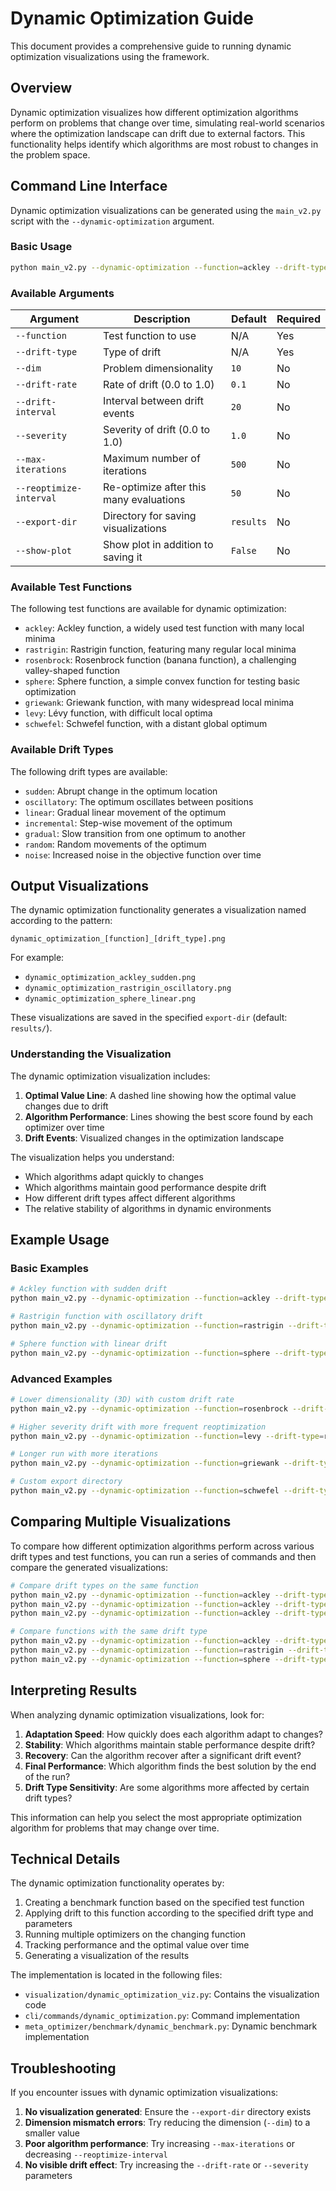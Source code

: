 # Dynamic Optimization Guide

This document provides a comprehensive guide to running dynamic optimization visualizations using the framework.

## Overview

Dynamic optimization visualizes how different optimization algorithms perform on problems that change over time, simulating real-world scenarios where the optimization landscape can drift due to external factors. This functionality helps identify which algorithms are most robust to changes in the problem space.

## Command Line Interface

Dynamic optimization visualizations can be generated using the `main_v2.py` script with the `--dynamic-optimization` argument.

### Basic Usage

```bash
python main_v2.py --dynamic-optimization --function=ackley --drift-type=sudden
```

### Available Arguments

| Argument | Description | Default | Required |
|----------|-------------|---------|----------|
| `--function` | Test function to use | N/A | Yes |
| `--drift-type` | Type of drift | N/A | Yes |
| `--dim` | Problem dimensionality | `10` | No |
| `--drift-rate` | Rate of drift (0.0 to 1.0) | `0.1` | No |
| `--drift-interval` | Interval between drift events | `20` | No |
| `--severity` | Severity of drift (0.0 to 1.0) | `1.0` | No |
| `--max-iterations` | Maximum number of iterations | `500` | No |
| `--reoptimize-interval` | Re-optimize after this many evaluations | `50` | No |
| `--export-dir` | Directory for saving visualizations | `results` | No |
| `--show-plot` | Show plot in addition to saving it | `False` | No |

### Available Test Functions

The following test functions are available for dynamic optimization:

- `ackley`: Ackley function, a widely used test function with many local minima
- `rastrigin`: Rastrigin function, featuring many regular local minima
- `rosenbrock`: Rosenbrock function (banana function), a challenging valley-shaped function
- `sphere`: Sphere function, a simple convex function for testing basic optimization
- `griewank`: Griewank function, with many widespread local minima
- `levy`: Lévy function, with difficult local optima
- `schwefel`: Schwefel function, with a distant global optimum

### Available Drift Types

The following drift types are available:

- `sudden`: Abrupt change in the optimum location
- `oscillatory`: The optimum oscillates between positions
- `linear`: Gradual linear movement of the optimum
- `incremental`: Step-wise movement of the optimum
- `gradual`: Slow transition from one optimum to another
- `random`: Random movements of the optimum
- `noise`: Increased noise in the objective function over time

## Output Visualizations

The dynamic optimization functionality generates a visualization named according to the pattern:

```
dynamic_optimization_[function]_[drift_type].png
```

For example:
- `dynamic_optimization_ackley_sudden.png`
- `dynamic_optimization_rastrigin_oscillatory.png`
- `dynamic_optimization_sphere_linear.png`

These visualizations are saved in the specified `export-dir` (default: `results/`).

### Understanding the Visualization

The dynamic optimization visualization includes:

1. **Optimal Value Line**: A dashed line showing how the optimal value changes due to drift
2. **Algorithm Performance**: Lines showing the best score found by each optimizer over time
3. **Drift Events**: Visualized changes in the optimization landscape

The visualization helps you understand:
- Which algorithms adapt quickly to changes
- Which algorithms maintain good performance despite drift
- How different drift types affect different algorithms
- The relative stability of algorithms in dynamic environments

## Example Usage

### Basic Examples

```bash
# Ackley function with sudden drift
python main_v2.py --dynamic-optimization --function=ackley --drift-type=sudden

# Rastrigin function with oscillatory drift
python main_v2.py --dynamic-optimization --function=rastrigin --drift-type=oscillatory

# Sphere function with linear drift
python main_v2.py --dynamic-optimization --function=sphere --drift-type=linear
```

### Advanced Examples

```bash
# Lower dimensionality (3D) with custom drift rate
python main_v2.py --dynamic-optimization --function=rosenbrock --drift-type=gradual --dim=3 --drift-rate=0.15

# Higher severity drift with more frequent reoptimization
python main_v2.py --dynamic-optimization --function=levy --drift-type=random --severity=2.0 --reoptimize-interval=30

# Longer run with more iterations
python main_v2.py --dynamic-optimization --function=griewank --drift-type=incremental --max-iterations=1000

# Custom export directory
python main_v2.py --dynamic-optimization --function=schwefel --drift-type=noise --export-dir=results/custom_folder
```

## Comparing Multiple Visualizations

To compare how different optimization algorithms perform across various drift types and test functions, you can run a series of commands and then compare the generated visualizations:

```bash
# Compare drift types on the same function
python main_v2.py --dynamic-optimization --function=ackley --drift-type=sudden
python main_v2.py --dynamic-optimization --function=ackley --drift-type=oscillatory
python main_v2.py --dynamic-optimization --function=ackley --drift-type=linear

# Compare functions with the same drift type
python main_v2.py --dynamic-optimization --function=ackley --drift-type=sudden
python main_v2.py --dynamic-optimization --function=rastrigin --drift-type=sudden
python main_v2.py --dynamic-optimization --function=sphere --drift-type=sudden
```

## Interpreting Results

When analyzing dynamic optimization visualizations, look for:

1. **Adaptation Speed**: How quickly does each algorithm adapt to changes?
2. **Stability**: Which algorithms maintain stable performance despite drift?
3. **Recovery**: Can the algorithm recover after a significant drift event?
4. **Final Performance**: Which algorithm finds the best solution by the end of the run?
5. **Drift Type Sensitivity**: Are some algorithms more affected by certain drift types?

This information can help you select the most appropriate optimization algorithm for problems that may change over time.

## Technical Details

The dynamic optimization functionality operates by:

1. Creating a benchmark function based on the specified test function
2. Applying drift to this function according to the specified drift type and parameters
3. Running multiple optimizers on the changing function
4. Tracking performance and the optimal value over time
5. Generating a visualization of the results

The implementation is located in the following files:
- `visualization/dynamic_optimization_viz.py`: Contains the visualization code
- `cli/commands/dynamic_optimization.py`: Command implementation
- `meta_optimizer/benchmark/dynamic_benchmark.py`: Dynamic benchmark implementation

## Troubleshooting

If you encounter issues with dynamic optimization visualizations:

1. **No visualization generated**: Ensure the `--export-dir` directory exists
2. **Dimension mismatch errors**: Try reducing the dimension (`--dim`) to a smaller value
3. **Poor algorithm performance**: Try increasing `--max-iterations` or decreasing `--reoptimize-interval`
4. **No visible drift effect**: Try increasing the `--drift-rate` or `--severity` parameters 